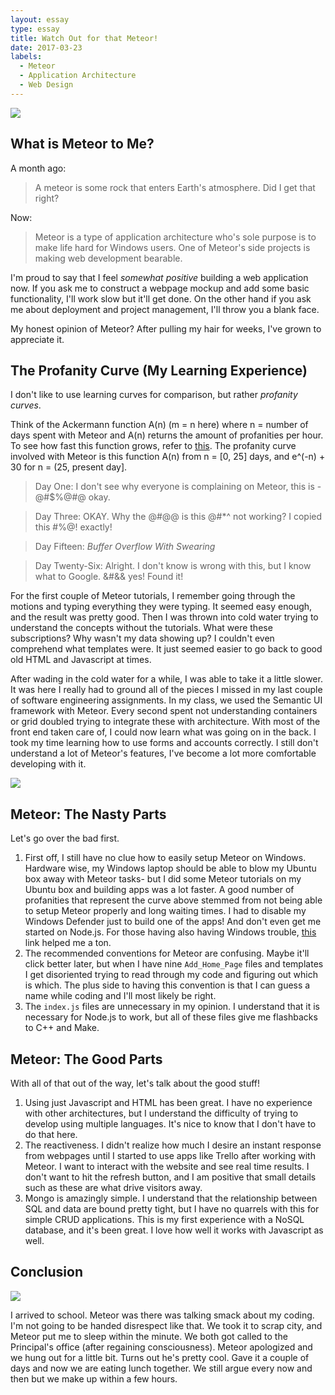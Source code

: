 ```yaml
---
layout: essay
type: essay
title: Watch Out for that Meteor!
date: 2017-03-23
labels:
  - Meteor
  - Application Architecture
  - Web Design
---
```


<img class="ui fluid centered image" src="https://imgs.xkcd.com/comics/the_general_problem.png">

## What is Meteor to Me?

A month ago:

> A meteor is some rock that enters Earth's atmosphere. Did I get that right?

Now:

> Meteor is a type of application architecture who's sole purpose is to make life hard for Windows users. One of Meteor's side projects is making web development bearable. 

I'm proud to say that I feel *somewhat* *positive* building a web application now. If you ask me to construct a webpage mockup and add some basic functionality, I'll work slow but it'll get done. On the other hand if you ask me about deployment and project management, I'll throw you a blank face. 

My honest opinion of Meteor? After pulling my hair for weeks, I've grown to appreciate it.

## The Profanity Curve (My Learning Experience)

I don't like to use learning curves for comparison, but rather *profanity curves*. 

Think of the Ackermann function A(n) (m = n here) where n = number of days spent with Meteor and A(n) returns the amount of profanities per hour. To see how fast this function grows, refer to [this](https://en.wikipedia.org/wiki/Ackermann_function). The profanity curve involved with Meteor is this function A(n) from n = [0, 25] days, and e^(-n) + 30 for n = (25, present day].

> Day One: I don't see why everyone is complaining on Meteor, this is -@#$%@#@ okay.

> Day Three: OKAY. Why the @#@@ is this @#*^ not working? I copied this #%@! exactly!

> Day Fifteen: *Buffer Overflow With Swearing* 

> Day Twenty-Six: Alright. I don't know is wrong with this, but I know what to Google. &#&& yes! Found it!

For the first couple of Meteor tutorials, I remember going through the motions and typing everything they were typing. It seemed easy enough, and the result was pretty good. Then I was thrown into cold water trying to understand the concepts without the tutorials. What were these subscriptions? Why wasn't my data showing up? I couldn't even comprehend what templates were. It just seemed easier to go back to good old HTML and Javascript at times.

After wading in the cold water for a while, I was able to take it a little slower. It was here I really had to ground all of the pieces I missed in my last couple of software engineering assignments. In my class, we used the Semantic UI framework with Meteor. Every second spent not understanding containers or grid doubled trying to integrate these with architecture. With most of the front end taken care of, I could now learn what was going on in the back. I took my time learning how to use forms and accounts correctly. I still don't understand a lot of Meteor's features, I've become a lot more comfortable developing with it.

<img class="ui image" src="https://guide.meteor.com/images/logo-coralspace-left.svg">

## Meteor: The Nasty Parts

Let's go over the bad first. 

1. First off, I still have no clue how to easily setup Meteor on Windows. Hardware wise, my Windows laptop should be able to blow my Ubuntu box away with Meteor tasks- but I did some Meteor tutorials on my Ubuntu box and building apps was a lot faster. A good number of profanities that represent the curve above stemmed from not being able to setup Meteor properly and long waiting times. I had to disable my Windows Defender just to build one of the apps! And don't even get me started on Node.js. For those having also having Windows trouble, [this](http://courses.ics.hawaii.edu/ics314s17/morea/meteor-2/reading-meteor-tips.html) link helped me a ton. 
2. The recommended conventions for Meteor are confusing. Maybe it'll click better later, but when I have nine `Add_Home_Page` files and templates I get disoriented trying to read through my code and figuring out which is which. The plus side to having this convention is that I can guess a name while coding and I'll most likely be right.
3. The `index.js` files are unnecessary in my opinion. I understand that it is necessary for Node.js to work, but all of these files give me flashbacks to C++ and Make.

## Meteor: The Good Parts

With all of that out of the way, let's talk about the good stuff!

1. Using just Javascript and HTML has been great. I have no experience with other architectures, but I understand the difficulty of trying to develop using multiple languages. It's nice to know that I don't have to do that here.
2. The reactiveness. I didn't realize how much I desire an instant response from webpages until I started to use apps like Trello after working with Meteor. I want to interact with the website and see real time results. I don't want to hit the refresh button, and I am positive that small details such as these are what drive visitors away.
3. Mongo is amazingly simple. I understand that the relationship between SQL and data are bound pretty tight, but I have no quarrels with this for simple CRUD applications. This is my first experience with a NoSQL database, and it's been great. I love how well it works with Javascript as well. 

## Conclusion

<img class="ui image" src="http://www.genesjournal.com/comics/2009-03-09.jpg">

I arrived to school. Meteor was there was talking smack about my coding. I'm not going to be handed disrespect like that. We took it to scrap city, and Meteor put me to sleep within the minute. We both got called to the Principal's office (after regaining consciousness). Meteor apologized and we hung out for a little bit. Turns out he's pretty cool. Gave it a couple of days and now we are eating lunch together. We still argue every now and then but we make up within a few hours. 